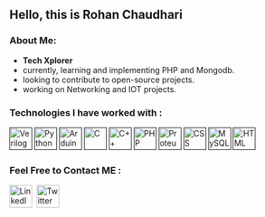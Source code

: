 ## Hello, this is Rohan Chaudhari

### About Me:</b>

- **Tech Xplorer**  </br>
- currently, learning and implementing PHP and Mongodb.
- looking to contribute to open-source projects.
- working on Networking and IOT projects.

###  Technologies I have worked with :

 <a href=""><img src="https://raw.githubusercontent.com/file-icons/source/master/svg/SystemVerilog.svg?sanitize=true" width=40px height=40px title="Verilog" /></a> <a href=""><img src="https://upload.wikimedia.org/wikipedia/commons/thumb/c/c3/Python-logo-notext.svg/1200px-Python-logo-notext.svg.png" width=40px height=40px title="Python" /></a> <a href=""><img src="https://play-lh.googleusercontent.com/ZWqwZliyYxtUVlSP0fiSp2vHquwvppdE_3GMJESxDcA0gCxrq5P5i7NIwsx9rBPJnP63" width=40px height=40px title="Arduino" /></a> <a href=""><img src="https://cdn.iconscout.com/icon/free/png-512/c-programming-569564.png" width=40px height=40px title="C" /></a> <a href=""><img src="https://brandslogos.com/wp-content/uploads/thumbs/c-logo-vector.svg" width=40px height=40px title="C++" /></a>   <a href=""><img src="https://www.pngfind.com/pngs/m/146-1466902_php-logo-png-transparent-php-logo-png-png.png"  width=40px height=40px title="PHP" /></a> <a href=""><img src="https://www.labcenter.com/images/logo.png"  width=40px height=40px title="Proteus" /></a> <a href=""><img src="https://banner2.cleanpng.com/20180619/fwl/kisspng-web-development-html-cascading-style-sheets-css3-b-minimalist-resume-5b29b19ed3e716.037890201529459102868.jpg"  width=40px height=40px title="CSS" /></a> <a href=""><img src="https://pngimg.com/uploads/mysql/mysql_PNG23.png"  width=40px height=40px title="MySQL" /></a>  <a href=""><img src="https://www.pngrepo.com/png/183637/512/html5.png" width=40px height=40px title="HTML" /></a>


###  Feel Free to Contact ME :
<a href="https://www.linkedin.com/in/rohan-chaudhari-3021a4212" target="_blank" rel="noopener noreferrer"><img src="https://i.imgur.com/kF9HMpz.png" width=40px height=40px title="LinkedIn" /></a> &nbsp;<a href="https://twitter.com/Rohn_kel" target="_blank" rel="noopener noreferrer"><img src="https://i.imgur.com/G7yTDHP.png" width=40px height=40px title="Twitter" /></a> 
